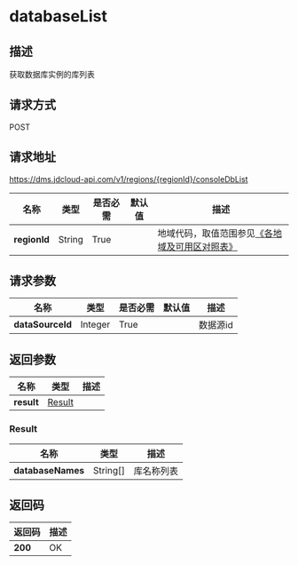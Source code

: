 # databaseList


## 描述
获取数据库实例的库列表

## 请求方式
POST

## 请求地址
https://dms.jdcloud-api.com/v1/regions/{regionId}/consoleDbList

|名称|类型|是否必需|默认值|描述|
|---|---|---|---|---|
|**regionId**|String|True| |地域代码，取值范围参见[《各地域及可用区对照表》](../Enum-Definitions/Regions-AZ.md)|

## 请求参数
|名称|类型|是否必需|默认值|描述|
|---|---|---|---|---|
|**dataSourceId**|Integer|True| |数据源id|


## 返回参数
|名称|类型|描述|
|---|---|---|
|**result**|[Result](#result)| |

### <div id="result">Result</div>
|名称|类型|描述|
|---|---|---|
|**databaseNames**|String[]|库名称列表|

## 返回码
|返回码|描述|
|---|---|
|**200**|OK|

